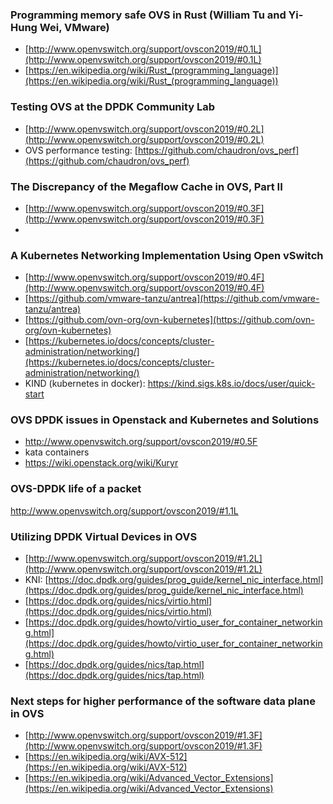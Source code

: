 ### Programming memory safe OVS in Rust (William Tu and Yi-Hung Wei, VMware) ###

* [http://www.openvswitch.org/support/ovscon2019/#0.1L](http://www.openvswitch.org/support/ovscon2019/#0.1L)
* [https://en.wikipedia.org/wiki/Rust_(programming_language)](https://en.wikipedia.org/wiki/Rust_(programming_language))

### Testing OVS at the DPDK Community Lab ###

* [http://www.openvswitch.org/support/ovscon2019/#0.2L](http://www.openvswitch.org/support/ovscon2019/#0.2L)
* OVS performance testing: [https://github.com/chaudron/ovs_perf](https://github.com/chaudron/ovs_perf)

### The Discrepancy of the Megaflow Cache in OVS, Part II  ###

* [http://www.openvswitch.org/support/ovscon2019/#0.3F](http://www.openvswitch.org/support/ovscon2019/#0.3F)
*

### A Kubernetes Networking Implementation Using Open vSwitch  ###

* [http://www.openvswitch.org/support/ovscon2019/#0.4F](http://www.openvswitch.org/support/ovscon2019/#0.4F)
* [https://github.com/vmware-tanzu/antrea](https://github.com/vmware-tanzu/antrea)
* [https://github.com/ovn-org/ovn-kubernetes](https://github.com/ovn-org/ovn-kubernetes)
* [https://kubernetes.io/docs/concepts/cluster-administration/networking/](https://kubernetes.io/docs/concepts/cluster-administration/networking/)
* KIND (kubernetes in docker): https://kind.sigs.k8s.io/docs/user/quick-start


### OVS DPDK issues in Openstack and Kubernetes and Solutions ###

* http://www.openvswitch.org/support/ovscon2019/#0.5F
* kata containers
* https://wiki.openstack.org/wiki/Kuryr

### OVS-DPDK life of a packet ###
http://www.openvswitch.org/support/ovscon2019/#1.1L

### Utilizing DPDK Virtual Devices in OVS  ###

* [http://www.openvswitch.org/support/ovscon2019/#1.2L](http://www.openvswitch.org/support/ovscon2019/#1.2L)
* KNI: [https://doc.dpdk.org/guides/prog_guide/kernel_nic_interface.html](https://doc.dpdk.org/guides/prog_guide/kernel_nic_interface.html)
* [https://doc.dpdk.org/guides/nics/virtio.html](https://doc.dpdk.org/guides/nics/virtio.html)
* [https://doc.dpdk.org/guides/howto/virtio_user_for_container_networking.html](https://doc.dpdk.org/guides/howto/virtio_user_for_container_networking.html)
* [https://doc.dpdk.org/guides/nics/tap.html](https://doc.dpdk.org/guides/nics/tap.html)

### Next steps for higher performance of the software data plane in OVS ###

* [http://www.openvswitch.org/support/ovscon2019/#1.3F](http://www.openvswitch.org/support/ovscon2019/#1.3F)
* [https://en.wikipedia.org/wiki/AVX-512](https://en.wikipedia.org/wiki/AVX-512)
* [https://en.wikipedia.org/wiki/Advanced_Vector_Extensions](https://en.wikipedia.org/wiki/Advanced_Vector_Extensions)
